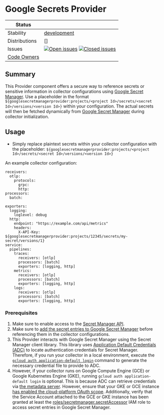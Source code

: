 # Google Secrets Provider
<!-- status autogenerated section -->
| Status        |           |
| ------------- |-----------|
| Stability     | [development]  |
| Distributions | [] |
| Issues        | [![Open issues](https://img.shields.io/github/issues-search/open-telemetry/opentelemetry-collector-contrib?query=is%3Aissue%20is%3Aopen%20label%3Aprovider%2Fgooglesecretmanagerprovider%20&label=open&color=orange&logo=opentelemetry)](https://github.com/open-telemetry/opentelemetry-collector-contrib/issues?q=is%3Aopen+is%3Aissue+label%3Aprovider%2Fgooglesecretmanagerprovider) [![Closed issues](https://img.shields.io/github/issues-search/open-telemetry/opentelemetry-collector-contrib?query=is%3Aissue%20is%3Aclosed%20label%3Aprovider%2Fgooglesecretmanagerprovider%20&label=closed&color=blue&logo=opentelemetry)](https://github.com/open-telemetry/opentelemetry-collector-contrib/issues?q=is%3Aclosed+is%3Aissue+label%3Aprovider%2Fgooglesecretmanagerprovider) |
| [Code Owners](https://github.com/open-telemetry/opentelemetry-collector-contrib/blob/main/CONTRIBUTING.md#becoming-a-code-owner)    |  |

[development]: https://github.com/open-telemetry/opentelemetry-collector/blob/main/docs/component-stability.md#development
<!-- end autogenerated section -->

## Summary

This Provider component offers a secure way to reference secrets or sensitive information in collector configurations using [Google Secret Manager](https://cloud.google.com/security/products/secret-manager). Use a placeholder in the format `${googlesecretmanagerprovider:projects/<project Id>/secrets/<secret Id>/versions/<version Id>}` within your configuration. The actual secrets will then be fetched dynamically from [Google Secret Manager](https://cloud.google.com/security/products/secret-manager) during collector initialization.
## Usage

- Simply replace plaintext secrets within your collector configuration with the placeholder: `${googlesecretmanagerprovider:projects/<project Id>/secrets/<secret Id>/versions/<version Id>}`

An example collector configuration:

```
receivers:
  otlp:
    protocols:
      grpc:
      http:
processors:
  batch:

exporters:
  logging:
    loglevel: debug
  http:
    endpoint: "https://example.com/api/metrics"
    headers:
      X-API-Key: ${googlesecretmanagerprovider:projects/12345/secrets/my-secret/versions/1}
service:
  pipelines:
    traces:
      receivers: [otlp]
      processors: [batch]
      exporters: [logging, http]
    metrics:
      receivers: [otlp]
      processors: [batch]
      exporters: [logging, http]
    logs:
      receivers: [otlp]
      processors: [batch]
      exporters: [logging, http]

```

### Prerequisites
1. Make sure to enable access to the [Secret Manager API](https://cloud.google.com/secret-manager/docs/accessing-the-api).
2. Make sure to [add the secret entries to Google Secret Manager](https://cloud.google.com/secret-manager/docs/create-secret-quickstart) before referencing them in the collector configurations. 
3. This Provider interacts with Google Secret Manager using the Secret Manager client library. This library uses [Application Default Credentials (ADC)](https://cloud.google.com/docs/authentication/application-default-credentials) to locate authentication credentials for Secret Manager. Therefore, if you run your collector in a local environment, execute the [`gcloud auth application-default login`](https://cloud.google.com/secret-manager/docs/authentication#client-libs) command to generate the necessary credential file to provide to ADC.
4. However, if your collector runs on Google Compute Engine (GCE) or Google Kubernetes Engine (GKE), running `gcloud auth application-default login` is optional. This is because ADC can retrieve credentials via [the metadata server](https://cloud.google.com/docs/authentication/application-default-credentials#order). However, ensure that your GKE or GCE instance [has enabled the cloud-platform OAuth scope](https://cloud.google.com/secret-manager/docs/accessing-the-api#oauth-scopes). Additionally, verify that the Service Account attached to the GCE or GKE instance has been granted at least the [roles/secretmanager.secretAccessor](https://cloud.google.com/secret-manager/docs/access-control#secret-manager-roles) IAM role to access secret entries in Google Secret Manager.

